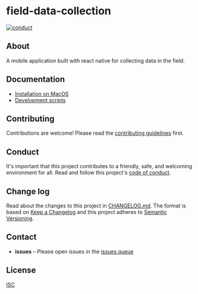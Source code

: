 # field-data-collection

[![conduct][conduct]][conduct-url]

[conduct]: https://img.shields.io/badge/code%20of%20conduct-contributor%20covenant-green.svg?style=flat-square
[conduct-url]: CONDUCT.md

## About

A mobile application built with react native for collecting data in the field.

## Documentation

- [Installation on MacOS](docs/install-macos.md)
- [Development scripts](docs/dev-scripts.md)

## Contributing

Contributions are welcome! Please read the [contributing guidelines](CONTRIBUTING.md) first.

## Conduct

It's important that this project contributes to a friendly, safe, and welcoming environment for all. Read and follow this project's [code of conduct](CONDUCT.md).

## Change log

Read about the changes to this project in [CHANGELOG.md](CHANGELOG.md). The format is based on [Keep a Changelog](http://keepachangelog.com/) and this project adheres to [Semantic Versioning](http://semver.org/).

## Contact

- **issues** – Please open issues in the [issues queue](https://github.com/osmlab/field-data-collection/issues)

## License

[ISC](LICENSE.md)
